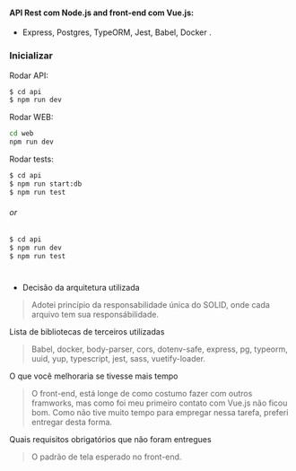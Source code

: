 #### API Rest com Node.js and front-end com Vue.js:

- Express, Postgres, TypeORM, Jest, Babel, Docker .

### Inicializar

Rodar API:

```sh
$ cd api
$ npm run dev
```

Rodar WEB:

```sh
cd web
npm run dev
```

Rodar tests:

```sh
$ cd api
$ npm run start:db
$ npm run test
```

###### or

```sh
$ cd api
$ npm run dev
$ npm run test
```

#

- Decisão da arquitetura utilizada
> Adotei princípio da responsabilidade única do SOLID, onde cada arquivo tem sua responsábilidade.
>
Lista de bibliotecas de terceiros utilizadas
> Babel, docker, body-parser, cors, dotenv-safe, express, pg, typeorm, uuid, yup, typescript, jest, sass, vuetify-loader.

O que você melhoraria se tivesse mais tempo
 > O front-end, está longe de como costumo fazer com outros framworks, mas como foi meu primeiro contato com Vue.js não ficou bom. Como não tive muito tempo para empregar nessa tarefa, preferi entregar desta forma. 

Quais requisitos obrigatórios que não foram entregues
 > O  padrão de tela esperado no front-end.